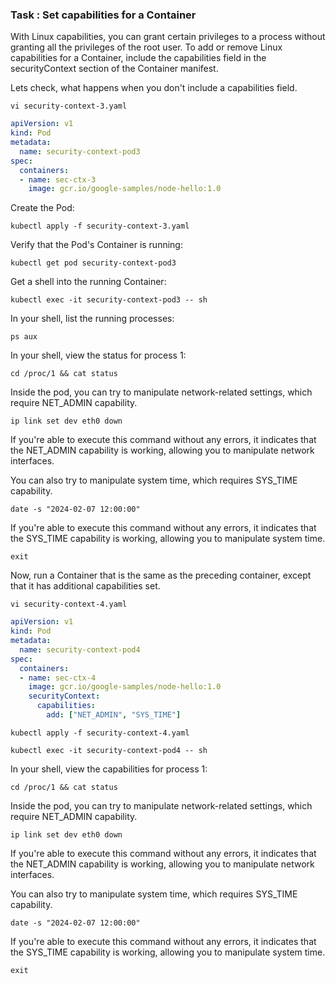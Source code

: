 ### Task : Set capabilities for a Container
With Linux capabilities, you can grant certain privileges to a process without granting all the privileges of the root user. To add or remove Linux capabilities for a Container, include the capabilities field in the securityContext section of the Container manifest.

Lets check, what happens when you don't include a capabilities field.
```
vi security-context-3.yaml
```
```yaml
apiVersion: v1
kind: Pod
metadata:
  name: security-context-pod3
spec:
  containers:
  - name: sec-ctx-3
    image: gcr.io/google-samples/node-hello:1.0
```
Create the Pod:
```
kubectl apply -f security-context-3.yaml
```
Verify that the Pod's Container is running:
```
kubectl get pod security-context-pod3
```
Get a shell into the running Container:
```
kubectl exec -it security-context-pod3 -- sh
```
In your shell, list the running processes:
```
ps aux
```
In your shell, view the status for process 1:
```
cd /proc/1 && cat status
```
Inside the pod, you can try to manipulate network-related settings, which require NET_ADMIN capability.
```
ip link set dev eth0 down
```
If you're able to execute this command without any errors, it indicates that the NET_ADMIN capability is working, allowing you to manipulate network interfaces.

You can also try to manipulate system time, which requires SYS_TIME capability.
```
date -s "2024-02-07 12:00:00"
```
If you're able to execute this command without any errors, it indicates that the SYS_TIME capability is working, allowing you to manipulate system time.
```
exit
```
Now, run a Container that is the same as the preceding container, except that it has additional capabilities set.

```
vi security-context-4.yaml
```
```yaml
apiVersion: v1
kind: Pod
metadata:
  name: security-context-pod4
spec:
  containers:
  - name: sec-ctx-4
    image: gcr.io/google-samples/node-hello:1.0
    securityContext:
      capabilities:
        add: ["NET_ADMIN", "SYS_TIME"]
```
```
kubectl apply -f security-context-4.yaml
```
```
kubectl exec -it security-context-pod4 -- sh
```
In your shell, view the capabilities for process 1:
```
cd /proc/1 && cat status
```

Inside the pod, you can try to manipulate network-related settings, which require NET_ADMIN capability.
```
ip link set dev eth0 down
```
If you're able to execute this command without any errors, it indicates that the NET_ADMIN capability is working, allowing you to manipulate network interfaces.

You can also try to manipulate system time, which requires SYS_TIME capability.
```
date -s "2024-02-07 12:00:00"
```
If you're able to execute this command without any errors, it indicates that the SYS_TIME capability is working, allowing you to manipulate system time.
```
exit
```

